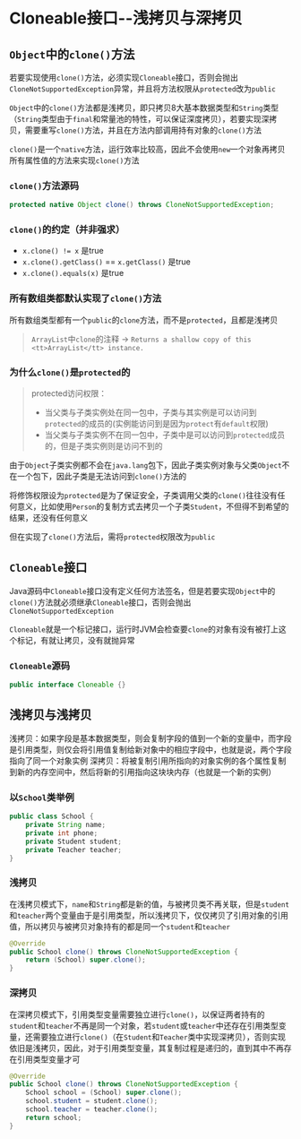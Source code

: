 # Cloneable接口--浅拷贝与深拷贝

## `Object`中的`clone()`方法

若要实现使用`clone()`方法，必须实现`Cloneable`接口，否则会抛出`CloneNotSupportedException`异常，并且将方法权限从`protected`改为`public`

`Object`中的`clone()`方法都是浅拷贝，即只拷贝8大基本数据类型和`String`类型（`String`类型由于`final`和常量池的特性，可以保证深度拷贝），若要实现深拷贝，需要重写`clone()`方法，并且在方法内部调用持有对象的`clone()`方法

`clone()`是一个`native`方法，运行效率比较高，因此不会使用`new`一个对象再拷贝所有属性值的方法来实现`clone()`方法

### `clone()`方法源码

```java
protected native Object clone() throws CloneNotSupportedException;
```

### `clone()`的约定（并非强求）

- `x.clone() != x` 是true
- `x.clone().getClass()` == `x.getClass()` 是true
- `x.clone().equals(x)` 是true

### 所有数组类都默认实现了`clone()`方法

所有数组类型都有一个`public`的`clone`方法，而不是`protected`，且都是浅拷贝

> `ArrayList`中`clone`的注释 -> `Returns a shallow copy of this <tt>ArrayList</tt> instance. `

### 为什么`clone()`是`protected`的

> protected访问权限：
> - 当父类与子类实例处在同一包中，子类与其实例是可以访问到`protected`的成员的(实例能访问到是因为`protect`有`default`权限)
> - 当父类与子类实例不在同一包中，子类中是可以访问到`protected`成员的，但是子类实例则是访问不到的

由于`Object`子类实例都不会在`java.lang`包下，因此子类实例对象与父类`Object`不在一个包下，因此子类是无法访问到`clone()`方法的

将修饰权限设为`protected`是为了保证安全，子类调用父类的`clone()`往往没有任何意义，比如使用`Person`的复制方式去拷贝一个子类`Student`，不但得不到希望的结果，还没有任何意义

但在实现了`clone()`方法后，需将`protected`权限改为`public`

## `Cloneable`接口

Java源码中`Cloneable`接口没有定义任何方法签名，但是若要实现`Object`中的`clone()`方法就必须继承`Cloneable`接口，否则会抛出`CloneNotSupportedException`

`Cloneable`就是一个标记接口，运行时JVM会检查要`clone`的对象有没有被打上这个标记，有就让拷贝，没有就抛异常

### `Cloneable`源码

```java
public interface Cloneable {}
```

## 浅拷贝与浅拷贝

浅拷贝：如果字段是基本数据类型，则会复制字段的值到一个新的变量中，而字段是引用类型，则仅会将引用值复制给新对象中的相应字段中，也就是说，两个字段指向了同一个对象实例
深拷贝：将被复制引用所指向的对象实例的各个属性复制到新的内存空间中，然后将新的引用指向这块块内存（也就是一个新的实例）

### 以`School`类举例

```java
public class School {
    private String name;
    private int phone;
    private Student student;
    private Teacher teacher;
}
```

### 浅拷贝

在浅拷贝模式下，`name`和`String`都是新的值，与被拷贝类不再关联，但是`student`和`teacher`两个变量由于是引用类型，所以浅拷贝下，仅仅拷贝了引用对象的引用值，所以拷贝与被拷贝对象持有的都是同一个`student`和`teacher`

```java
@Override
public School clone() throws CloneNotSupportedException {
    return (School) super.clone();
}
```

### 深拷贝

在深拷贝模式下，引用类型变量需要独立进行`clone()`，以保证两者持有的`student`和`teacher`不再是同一个对象，若`student`或`teacher`中还存在引用类型变量，还需要独立进行`clone()`（在`Student`和`Teacher`类中实现深拷贝），否则实现依旧是浅拷贝，因此，对于引用类型变量，其复制过程是递归的，直到其中不再存在引用类型变量才可

```java
@Override
public School clone() throws CloneNotSupportedException {
    School school = (School) super.clone();
    school.student = student.clone();
    school.teacher = teacher.clone();
    return school;
}
```